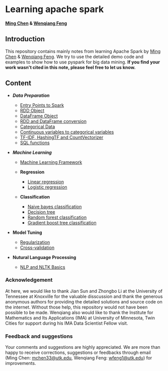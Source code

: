 # Learning apache spark

**[Ming Chen](https://github.com/MingChen0919) & [Wenqiang Feng](http://web.utk.edu/~wfeng1/)**

## Introduction

This repository contains mainly notes from learning Apache Spark by [Ming Chen](https://github.com/MingChen0919) & [Wenqiang Feng](http://web.utk.edu/~wfeng1/). We try to use the detailed demo code and examples to show how to use pyspark for big data mining. **If you find your work wasn't cited in this note, please feel free to let us know.**

## Content

* ***Data Preparation***
    + [Entry Points to Spark](entry-points-to-spark.ipynb)
    + [RDD Object](rdd-object.ipynb)
    + [DataFrame Object](dataframe-object.ipynb)
    + [RDD and DataFrame conversion](conversion-between-rdd-and-dataframe.ipynb)
    + [Categorical Data](categorical-data.ipynb)
    + [Continuous variables to categorical variables](Continuous-variable-to-categorical-variable.ipynb)
    + [TF-IDF, HashingTF and CountVectorizer](TF-IDF.ipynb)
    + [SQL functions](sql-functions.ipynb)

* ***Machine Learning***
    + [Machine Learning Framework](machine-learning-framework.Rmd)
    + **Regression**

        - [Linear regression](linear-regression.ipynb)
        - [Logistic regression](logistic-regression.ipynb)
    
    + **Classification**

		- [Naive bayes classification](naive-bayes-classification.ipynb)
		- [Decision tree](decision-tree-classification.ipynb)
		- [Random forest classification](random-forest-classification.ipynb)
		- [Gradient boost tree classification](gradient-boost-tree-classification.ipynb)
    
* **Model Tuning**
    + [Regularization](regularization.ipynb)
    + [Cross-validation](cross-validation.ipynb)

* **Nutural Language Processing**
    + [NLP and NLTK Basics](nlp-and-nltk-basics.ipynb)
    
### Acknowledgement

At here, we would like to thank Jian Sun and Zhongbo Li at the University of Tennessee at Knoxville for the valuable disscussion and thank the generous anonymous authors for providing the detailed solutions and source code on the internet. Without those help, this repository would not have been possible to be made. Wenqiang also would like to thank the Institute for Mathematics and Its Applications (IMA) at University of Minnesota, Twin Cities for support during his IMA Data Scientist Fellow visit. 

### Feedback and suggestions

Your comments and suggestions are highly appreciated. We are more than happy to receive corrections, suggestions or feedbacks through email (Ming Chen: mchen33@utk.edu, Wenqiang Feng: wfeng1@utk.edu) for improvements.
